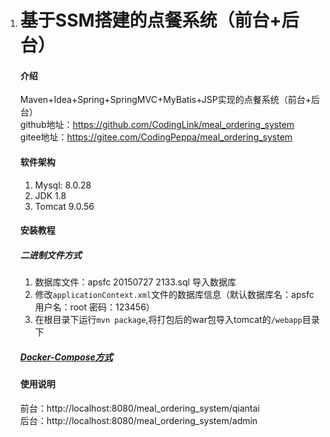 1. # 基于SSM搭建的点餐系统（前台+后台）
    
    #### 介绍
    
    Maven+Idea+Spring+SpringMVC+MyBatis+JSP实现的点餐系统（前台+后台）  
    github地址：https://github.com/CodingLink/meal_ordering_system  
    gitee地址：https://gitee.com/CodingPeppa/meal_ordering_system   
    
       
    
    #### 软件架构
    
    1. Mysql: 8.0.28
    2. JDK 1.8
    3. Tomcat 9.0.56
    
    
    #### 安装教程
    ##### 二进制文件方式
    
    1.  数据库文件：apsfc 20150727 2133.sql 导入数据库 
    2.  修改`applicationContext.xml`文件的数据库信息（默认数据库名：apsfc 用户名：root 密码：123456）
    3.  在根目录下运行`mvn package`,将打包后的war包导入tomcat的`/webapp`目录下

    ##### [Docker-Compose方式](./deploy/README.md)
    
    
    #### 使用说明
    
    前台：http://localhost:8080/meal_ordering_system/qiantai  
    后台：http://localhost:8080/meal_ordering_system/admin
    
    
    